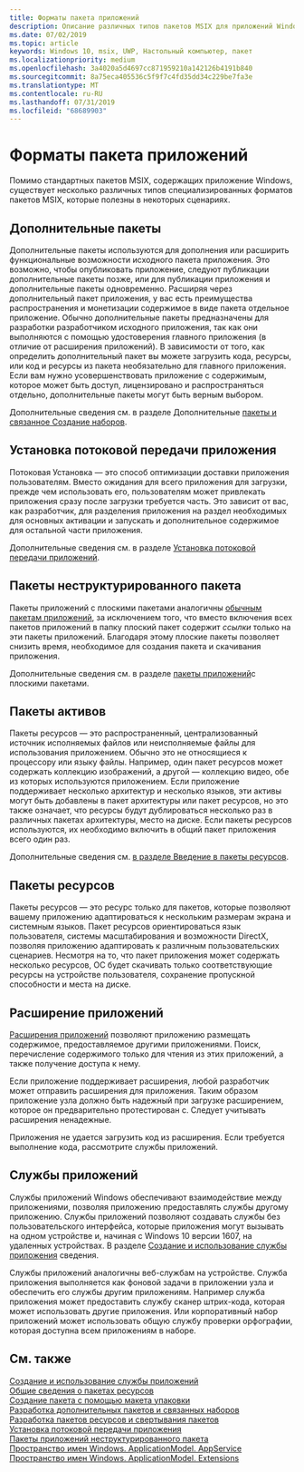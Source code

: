 ```yaml
---
title: Форматы пакета приложений
description: Описание различных типов пакетов MSIX для приложений Windows.
ms.date: 07/02/2019
ms.topic: article
keywords: Windows 10, msix, UWP, Настольный компьютер, пакет
ms.localizationpriority: medium
ms.openlocfilehash: 3a4020a5d4697cc871959210a142126b4191b840
ms.sourcegitcommit: 8a75eca405536c5f9f7c4fd35dd34c229be7fa3e
ms.translationtype: MT
ms.contentlocale: ru-RU
ms.lasthandoff: 07/31/2019
ms.locfileid: "68689903"
---
```

# <a name="app-package-formats"></a>Форматы пакета приложений

Помимо стандартных пакетов MSIX, содержащих приложение Windows, существует несколько различных типов специализированных форматов пакетов MSIX, которые полезны в некоторых сценариях.

## <a name="optional-packages"></a>Дополнительные пакеты

Дополнительные пакеты используются для дополнения или расширить функциональные возможности исходного пакета приложения. Это возможно, чтобы опубликовать приложение, следуют публикации дополнительные пакеты позже, или для публикации приложения и дополнительные пакеты одновременно. Расширяя через дополнительный пакет приложения, у вас есть преимущества распространения и монетизации содержимое в виде пакета отдельное приложение. Обычно дополнительные пакеты предназначены для разработки разработчиком исходного приложения, так как они выполняются с помощью удостоверения главного приложения (в отличие от расширения приложений). В зависимости от того, как определить дополнительный пакет вы можете загрузить кода, ресурсы, или код и ресурсы из пакета необязательно для главного приложения. Если вам нужно усовершенствовать приложение с содержимым, которое может быть доступ, лицензировано и распространяться отдельно, дополнительные пакеты могут быть верным выбором. 

Дополнительные сведения см. в разделе Дополнительные [пакеты и связанное Создание наборов](optional-packages.md).

## <a name="app-streaming-install"></a>Установка потоковой передачи приложения

Потоковая Установка — это способ оптимизации доставки приложения пользователям. Вместо ожидания для всего приложения для загрузки, прежде чем использовать его, пользователям может привлекать приложения сразу после загрузки требуется часть. Это зависит от вас, как разработчик, для разделения приложения на раздел необходимых для основных активации и запускать и дополнительное содержимое для остальной части приложения. 

Дополнительные сведения см. в разделе [Установка потоковой передачи приложений](streaming-install.md).

## <a name="flat-bundle-packages"></a>Пакеты неструктурированного пакета

Пакеты приложений с плоскими пакетами аналогичны [обычным пакетам приложений](packaging-uwp-apps.md#types-of-app-packages), за исключением того, что вместо включения всех пакетов приложений в папку плоский пакет содержит *ссылки* только на эти пакеты приложений. Благодаря этому плоские пакеты позволяет снизить время, необходимое для создания пакета и скачивания приложения.

Дополнительные сведения см. в разделе [пакеты приложений](flat-bundles.md)с плоскими пакетами.

## <a name="asset-packages"></a>Пакеты активов

Пакеты ресурсов — это распространенный, централизованный источник исполняемых файлов или неисполняемые файлы для использования приложением. Обычно это не относящиеся к процессору или языку файлы. Например, один пакет ресурсов может содержать коллекцию изображений, а другой — коллекцию видео, обе из которых используются приложением. Если приложение поддерживает несколько архитектур и несколько языков, эти активы могут быть добавлены в пакет архитектуры или пакет ресурсов, но это также означает, что ресурсы будут дублироваться несколько раз в различных пакетах архитектуры, место на диске. Если пакеты ресурсов используются, их необходимо включить в общий пакет приложения всего один раз. 

Дополнительные сведения см. [в разделе Введение в пакеты ресурсов](asset-packages.md).

## <a name="resource-packages"></a>Пакеты ресурсов

Пакеты ресурсов — это ресурс только для пакетов, которые позволяют вашему приложению адаптироваться к нескольким размерам экрана и системным языков. Пакет ресурсов ориентироваться язык пользователя, системы масштабирования и возможности DirectX, позволяя приложению адаптировать к различным пользовательских сценариев. Несмотря на то, что пакет приложения может содержать несколько ресурсов, ОС будет скачивать только соответствующие ресурсы на устройстве пользователя, сохранение пропускной способности и места на диске.

## <a name="app-extensions"></a>Расширение приложений

[Расширения приложений](https://docs.microsoft.com/uwp/api/windows.applicationmodel.appextensions) позволяют приложению размещать содержимое, предоставляемое другими приложениями. Поиск, перечисление содержимого только для чтения из этих приложений, а также получение доступа к нему.

Если приложение поддерживает расширения, любой разработчик может отправить расширения для приложения. Таким образом приложение узла должно быть надежный при загрузке расширением, которое он предварительно протестирован с. Следует учитывать расширения ненадежные.

Приложения не удается загрузить код из расширения. Если требуется выполнение кода, рассмотрите службы приложений.

## <a name="app-services"></a>Службы приложений

Службы приложений Windows обеспечивают взаимодействие между приложениями, позволяя приложению предоставлять службы другому приложению. Службы приложений позволяют создавать службы без пользовательского интерфейса, которые приложения могут вызывать на одном устройстве и, начиная с Windows 10 версии 1607, на удаленных устройствах. В разделе [Создание и использование службы приложения](https://docs.microsoft.com/windows/uwp/launch-resume/how-to-create-and-consume-an-app-service) сведения.

Службы приложений аналогичны веб-службам на устройстве. Служба приложения выполняется как фоновой задачи в приложении узла и обеспечить его службы другим приложениям. Например служба приложения может предоставить службу сканер штрих-кода, которая может использовать другие приложения. Или корпоративный набор приложений может использовать общую службу проверки орфографии, которая доступна всем приложениям в наборе.

## <a name="see-also"></a>См. также

[Создание и использование службы приложений](https://docs.microsoft.com/windows/uwp/launch-resume/how-to-create-and-consume-an-app-service)  
[Общие сведения о пакетах ресурсов](asset-packages.md)  
[Создание пакета с помощью макета упаковки](packaging-layout.md)  
[Разработка дополнительных пакетов и связанных наборов](optional-packages.md)  
[Разработка пакетов ресурсов и свертывания пакетов](package-folding.md)  
[Установка потоковой передачи приложения](streaming-install.md)  
[Пакеты приложений неструктурированного пакета](flat-bundles.md)  
[Пространство имен Windows. ApplicationModel. AppService](https://docs.microsoft.com/uwp/api/Windows.ApplicationModel.AppService)  
[Пространство имен Windows. ApplicationModel. Extensions](https://docs.microsoft.com/uwp/api/windows.applicationmodel.appextensions)  
